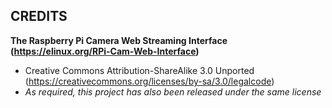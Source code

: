 ## CREDITS
**The Raspberry Pi Camera Web Streaming Interface (https://elinux.org/RPi-Cam-Web-Interface)**
- Creative Commons Attribution-ShareAlike 3.0 Unported (https://creativecommons.org/licenses/by-sa/3.0/legalcode)
- *As required, this project has also been released under the same license*
